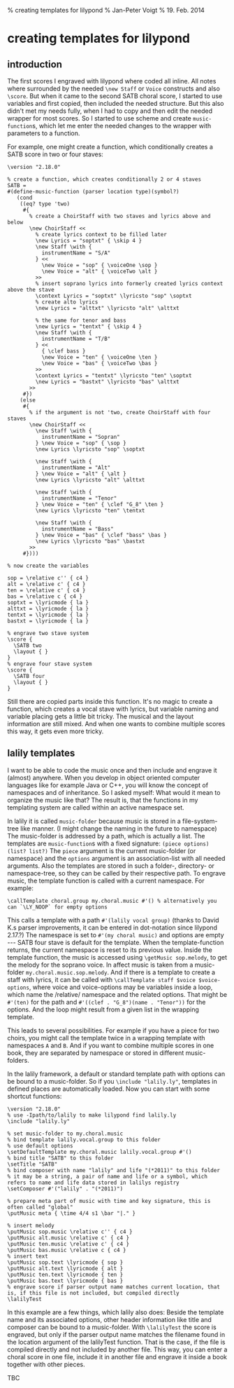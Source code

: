 % creating templates for lilypond
% Jan-Peter Voigt
% 19. Feb. 2014

creating templates for lilypond
===============================

introduction
------------

The first scores I engraved with lilypond where coded all inline.
All notes where surrounded by the needed `\new Staff` or `Voice` constructs and also `\score`.
But when it came to the second SATB choral score, I started to use variables and first copied,
then included the needed structure.
But this also didn't met my needs fully, when I had to copy and then edit the needed wrapper for most scores.
So I started to use scheme and create `music-function`s, which let me enter the needed changes to the wrapper with parameters to a function.

For example, one might create a function, which conditionally creates a SATB score in two or four staves:

```
\version "2.18.0"

% create a function, which creates conditionally 2 or 4 staves
SATB =
#(define-music-function (parser location type)(symbol?)
   (cond
    ((eq? type 'two)
     #{
       % create a ChoirStaff with two staves and lyrics above and below
       \new ChoirStaff <<
         % create lyrics context to be filled later
         \new Lyrics = "soptxt" { \skip 4 }
         \new Staff \with {
           instrumentName = "S/A"
         } <<
           \new Voice = "sop" { \voiceOne \sop }
           \new Voice = "alt" { \voiceTwo \alt }
         >>
         % insert soprano lyrics into formerly created lyrics context above the stave
         \context Lyrics = "soptxt" \lyricsto "sop" \soptxt
         % create alto lyrics
         \new Lyrics = "alttxt" \lyricsto "alt" \alttxt
         
         % the same for tenor and bass
         \new Lyrics = "tentxt" { \skip 4 }
         \new Staff \with {
           instrumentName = "T/B"
         } <<
           { \clef bass }
           \new Voice = "ten" { \voiceOne \ten }
           \new Voice = "bas" { \voiceTwo \bas }
         >>
         \context Lyrics = "tentxt" \lyricsto "ten" \soptxt
         \new Lyrics = "bastxt" \lyricsto "bas" \alttxt
       >>
     #})
    (else
     #{
       % if the argument is not 'two, create ChoirStaff with four staves
       \new ChoirStaff <<
         \new Staff \with {
           instrumentName = "Sopran"
         } \new Voice = "sop" { \sop }
         \new Lyrics \lyricsto "sop" \soptxt
         
         \new Staff \with {
           instrumentName = "Alt"
         } \new Voice = "alt" { \alt }
         \new Lyrics \lyricsto "alt" \alttxt
         
         \new Staff \with {
           instrumentName = "Tenor"
         } \new Voice = "ten" { \clef "G_8" \ten }
         \new Lyrics \lyricsto "ten" \tentxt
         
         \new Staff \with {
           instrumentName = "Bass"
         } \new Voice = "bas" { \clef "bass" \bas }
         \new Lyrics \lyricsto "bas" \bastxt
       >>
     #})))

% now create the variables

sop = \relative c'' { c4 }
alt = \relative c' { c4 }
ten = \relative c' { c4 }
bas = \relative c { c4 }
soptxt = \lyricmode { la }
alttxt = \lyricmode { la }
tentxt = \lyricmode { la }
bastxt = \lyricmode { la }

% engrave two stave system
\score {
  \SATB two
  \layout { }
}
% engrave four stave system
\score {
  \SATB four
  \layout { }
}
```

Still there are copied parts inside this function.
It's no magic to create a function, which creates a vocal stave with lyrics,
but variable naming and variable placing gets a little bit tricky.
The musical and the layout information are still mixed.
And when one wants to combine multiple scores this way, it gets even more tricky.

lalily templates
----------------

I want to be able to code the music once and then include and engrave it (almost) anywhere.
When you develop in object oriented computer languages like for example Java or C++,
you will know the concept of namespaces and of inheritance.
So I asked myself: What would it mean to organize the music like that?
The result is, that the functions in my templating system are called within an active namespace set.

In lalily it is called `music-folder` because music is stored in a file-system-tree like manner.
(I might change the naming in the future to namespace)
The music-folder is addressed by a path, which is actually a list.
The templates are `music-function`s with a fixed signature: `(piece options)(list? list?)`
The `piece` argument is the current music-folder (or namespace) and the
`options` argument is an association-list with all needed arguments.
Also the templates are stored in such a folder-, directory- or namespace-tree,
so they can be called by their respective path.
To engrave music, the template function is called with a current namespace.
For example:

    \callTemplate choral.group my.choral.music #'() % alternatively you can `\LY_NOOP` for empty options

This calls a template with a path `#'(lalily vocal group)`
(thanks to David K.s parser improvements, it can be entered in dot-notation since lilypond 2.17.?)
The namespace is set to `#'(my choral music)` and options are empty --- SATB four stave is default for the template.
When the template-function returns, the current namespace is reset to its previous value.
Inside the template function, the music is accessed using `\getMusic sop.melody`,
to get the melody for the soprano voice.
In affect music is taken from a music-folder `my.choral.music.sop.melody`.
And if there is a template to create a staff with lyrics,
it can be called with `\callTemplate staff $voice $voice-options`,
where voice and voice-options may be variables inside a loop,
which name the /relative/ namespace and the related options.
That might be `#'(ten)` for the path and `#'((clef . "G_8")(name . "Tenor"))` for the options.
And the loop might result from a given list in the wrapping template.

This leads to several possibilities. For example if you have a piece for two choirs,
you might call the template twice in a wrapping template with namespaces `A` and `B`.
And if you want to combine multiple scores in one book, they are separated by namespace or stored in different music-folders.

In the lalily framework, a default or standard template path with options can be bound to a music-folder.
So if you `\include "lalily.ly"`, templates in defined places are automatically loaded.
Now you can start with some shortcut functions:

```
\version "2.18.0"
% use -Ipath/to/lalily to make lilypond find lalily.ly
\include "lalily.ly"

% set music-folder to my.choral.music
% bind template lalily.vocal.group to this folder
% use default options
\setDefaultTemplate my.choral.music lalily.vocal.group #'()
% bind title "SATB" to this folder
\setTitle "SATB"
% bind composer with name "lalily" and life "(*2011)" to this folder
% it may be a string, a pair of name and life or a symbol, which refers to name and life data stored in lalilys registry
\setComposer #'("lalily" . "(*2011)")

% prepare meta part of music with time and key signature, this is often called "global"
\putMusic meta { \time 4/4 s1 \bar "|." }

% insert melody
\putMusic sop.music \relative c'' { c4 }
\putMusic alt.music \relative c' { c4 }
\putMusic ten.music \relative c' { c4 }
\putMusic bas.music \relative c { c4 }
% insert text
\putMusic sop.text \lyricmode { sop }
\putMusic alt.text \lyricmode { alt }
\putMusic ten.text \lyricmode { ten }
\putMusic bas.text \lyricmode { bas }
% engrave score if parser output name matches current location, that is, if this file is not included, but compiled directly
\lalilyTest
```

In this example are a few things, which lalily also does: Beside the template name and its associated options,
other header information like title and composer can be bound to a music-folder.
With `\lalilyTest` the score is engraved, but only if the parser output name matches the filename found in the location argument of the lalilyTest function.
That is the case, if the file is compiled directly and not included by another file.
This way, you can enter a choral score in one file, include it in another file and engrave it inside a book together with other pieces.

TBC
